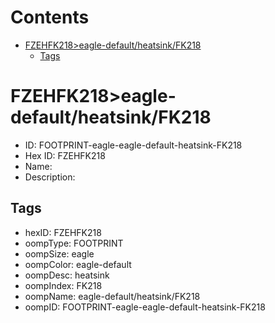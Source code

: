 



Contents
========

* [FZEHFK218>eagle-default/heatsink/FK218](#fzehfk218eagle-defaultheatsinkfk218)
	* [Tags](#tags)

# FZEHFK218>eagle-default/heatsink/FK218

- ID: FOOTPRINT-eagle-eagle-default-heatsink-FK218
- Hex ID: FZEHFK218
- Name: 
- Description: 

## Tags

- hexID: FZEHFK218
- oompType: FOOTPRINT
- oompSize: eagle
- oompColor: eagle-default
- oompDesc: heatsink
- oompIndex: FK218
- oompName: eagle-default/heatsink/FK218
- oompID: FOOTPRINT-eagle-eagle-default-heatsink-FK218

